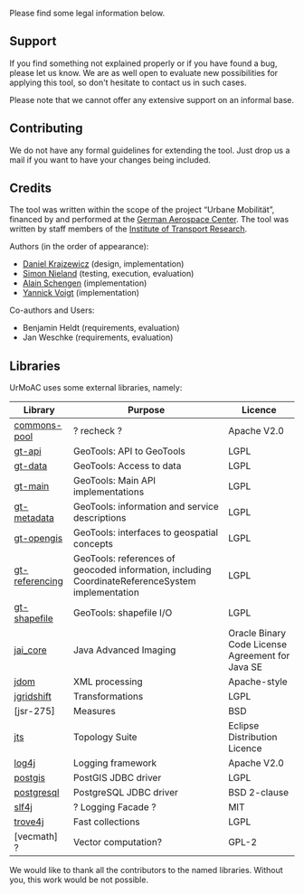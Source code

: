 Please find some legal information below.

## Support
If you find something not explained properly or if you have found a bug, please let us know. We are as well open to evaluate new possibilities for applying this tool, so don&apos;t hesitate to contact us in such cases.

Please note that we cannot offer any extensive support on an informal base.


## Contributing
We do not have any formal guidelines for extending the tool. Just drop us a mail if you want to have your changes being included.

## Credits
The tool was written within the scope of the project &ldquo;Urbane Mobilität&rdquo;, financed by and performed at the [German Aerospace Center](http://www.dlr.de). The tool was written by staff members of the [Institute of Transport Research](http://www.dlr.de/ivf).

Authors (in the order of appearance):

- [Daniel Krajzewicz](http://github.com/dkrajzew) (design, implementation)
- [Simon Nieland](https://github.com/SimonNieland) (testing, execution, evaluation)
- [Alain Schengen](https://github.com/motaa) (implementation)
- [Yannick Voigt](https://github.com/yv97) (implementation)

Co-authors and Users:

- Benjamin Heldt (requirements, evaluation)
- Jan Weschke (requirements, evaluation)

## Libraries
UrMoAC uses some external libraries, namely:

| Library | Purpose | Licence |
| ---- | ---- | ---- |
| [commons-pool](https://commons.apache.org/proper/commons-pool/) | ? recheck ? | Apache V2.0 |
| [gt-api](http://docs.geotools.org/latest/userguide/library/api/index.html) | GeoTools: API to GeoTools | LGPL |
| [gt-data](http://docs.geotools.org/latest/userguide/library/data/index.html) | GeoTools: Access to data | LGPL |
| [gt-main](http://docs.geotools.org/latest/userguide/library/main/index.html) | GeoTools: Main API implementations | LGPL |
| [gt-metadata](http://docs.geotools.org/latest/userguide/library/metadata/index.html) | GeoTools: information and service descriptions | LGPL |
| [gt-opengis](http://docs.geotools.org/latest/userguide/library/opengis/index.html) | GeoTools: interfaces to geospatial concepts | LGPL |
| [gt-referencing](http://docs.geotools.org/latest/userguide/library/referencing/index.html) | GeoTools: references of geocoded information, including CoordinateReferenceSystem  implementation | LGPL |
| [gt-shapefile](http://docs.geotools.org/stable/userguide/library/data/shape.html) | GeoTools: shapefile I/O | LGPL |
| [jai_core](https://www.oracle.com/technetwork/java/javasebusiness/downloads/java-archive-downloads-java-client-419417.html) | Java Advanced Imaging | Oracle Binary Code License Agreement for Java SE |
| [jdom](http://www.jdom.org/) | XML processing | Apache-style |
| [jgridshift](http://jgridshift.sourceforge.net/index.html) | Transformations | LGPL |
| [jsr-275] | Measures | BSD |
| [jts](https://projects.eclipse.org/projects/locationtech.jts) | Topology Suite | Eclipse Distribution Licence |
| [log4j](https://logging.apache.org/log4j/) | Logging framework | Apache V2.0 |
| [postgis](http://postgis.net//) | PostGIS JDBC driver | LGPL |
| [postgresql](https://jdbc.postgresql.org/) | PostgreSQL JDBC driver | BSD 2-clause |
| [slf4j](https://www.slf4j.org/) | ? Logging Facade ? | MIT |
| [trove4j](https://bitbucket.org/trove4j/trove) | Fast collections | LGPL |
| [vecmath] ? | Vector computation? | GPL-2 |

We would like to thank all the contributors to the named libraries. Without you, this work would be not possible.

